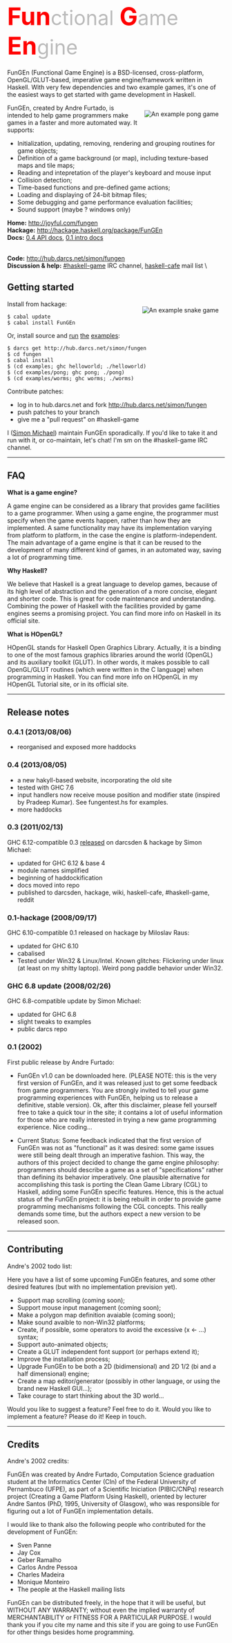 <style>
.a {
    font-weight:bold;
    color:red;
    font-size:200%;
}
.b {
    font-weight:normal;
    color:#bbb;
    font-size:smaller;
}
</style>

# <span class="a">Fun<span class="b">ctional</span> G<span class="b">ame</span> En<span class="b">gine</span></span>

FunGEn (Functional Game Engine) is a BSD-licensed, cross-platform,
OpenGL/GLUT-based, imperative game engine/framework written in
Haskell.  With very few dependencies and two example games, it's one
of the easiest ways to get started with game development in Haskell.

<img src="pong.png" title="An example pong game" style="float:right; margin:1em;">

FunGEn, created by Andre Furtado, is intended to help game programmers
make games in a faster and more automated way. It supports:

* Initialization, updating, removing, rendering and grouping
  routines for game objects;
* Definition of a game background (or map), including texture-based
  maps and tile maps;
* Reading and intepretation of the player's keyboard and mouse input
* Collision detection;
* Time-based functions and pre-defined game actions;
* Loading and displaying of 24-bit bitmap files;
* Some debugging and game performance evaluation facilities;
* Sound support (maybe ? windows only)

**Home:**                  <http://joyful.com/fungen>
 \
**Hackage:**  <http://hackage.haskell.org/package/FunGEn>
 \
**Docs:**
 [0.4 API docs](http://hackage.haskell.org/packages/archive/FunGEn/0.4.1/doc/html/Graphics-UI-Fungen.html),
 [0.1 intro docs](old-site/index.html)
 <!-- Another version of the [pong tutorial](TUTORIAL.html), -->
 <!-- the [old site](http://www.cin.ufpe.br/~haskell/fungen), -->
 \
**Code:**           <http://hub.darcs.net/simon/fungen>
 \
**Discussion & help:**
 [#haskell-game](irc://irc.freenode.net/#haskell-game) IRC channel,
 [haskell-cafe](http://www.haskell.org/haskellwiki/Mailing_lists) mail list
 \


## Getting started

<img src="worms.png" title="An example snake game" style="float:right; margin:1em;">

Install from hackage: 

```
$ cabal update
$ cabal install FunGEn
```

Or, install source and
[run](http://hub.darcs.net/simon/fungen/examples/helloworld.hs)
[the](http://hub.darcs.net/simon/fungen/examples/pong/pong.hs)
[examples](http://hub.darcs.net/simon/fungen/examples/worms/worms.hs):

```
$ darcs get http://hub.darcs.net/simon/fungen
$ cd fungen
$ cabal install
$ (cd examples; ghc helloworld; ./helloworld)
$ (cd examples/pong; ghc pong; ./pong)
$ (cd examples/worms; ghc worms; ./worms)
```

Contribute patches:

- log in to hub.darcs.net and fork <http://hub.darcs.net/simon/fungen>
- push patches to your branch
- give me a "pull request" on #haskell-game

I ([Simon Michael](http://joyful.com)) maintain FunGEn
sporadically. If you'd like to take it and run with it, or
co-maintain, let's chat! I'm sm on the #haskell-game IRC channel.

---

## FAQ

**What is a game engine?**

A game engine can be considered as a library that provides game facilities
to a game programmer. When using a game engine, the programmer must
specify when the game events happen, rather than how they are
implemented. A same functionality may have its implementation varying from
platform to platform, in the case the engine is platform-independent. The
main advantage of a game engine is that it can be reused to the
development of many different kind of games, in an automated way, saving a
lot of programming time.

**Why Haskell?**

We believe that Haskell is a great language to develop games, because of
its high level of abstraction and the generation of a more concise,
elegant and shorter code. This is great for code maintenance and
understanding. Combining the power of Haskell with the facilities provided
by game engines seems a promising project. You can find more info on
Haskell in its official site.

**What is HOpenGL?**

HOpenGL stands for Haskell Open Graphics Library. Actually, it is a
binding to one of the most famous graphics libraries around the world
(OpenGL) and its auxiliary toolkit (GLUT). In other words, it makes
possible to call OpenGL/GLUT routines (which were written in the C
language) when programming in Haskell. You can find more info on HOpenGL
in my HOpenGL Tutorial site, or in its official site.

---

## Release notes

### 0.4.1 (2013/08/06)

* reorganised and exposed more haddocks

### 0.4 (2013/08/05)

* a new hakyll-based website, incorporating the old site
* tested with GHC 7.6
* input handlers now receive mouse position and modifier state
  (inspired by Pradeep Kumar).  See fungentest.hs for examples.
* more haddocks

### 0.3 (2011/02/13)
GHC 6.12-compatible 0.3 [released](http://thread.gmane.org/gmane.comp.lang.haskell.cafe/86330) on darcsden & hackage by Simon Michael:

- updated for GHC 6.12 & base 4
- module names simplified
- beginning of haddockification
- docs moved into repo
- published to darcsden, hackage, wiki, haskell-cafe, #haskell-game, reddit

### 0.1-hackage (2008/09/17)
GHC 6.10-compatible 0.1 released on hackage by Miloslav Raus:

- updated for GHC 6.10
- cabalised
- Tested under Win32 & Linux/Intel. Known glitches: Flickering under linux
  (at least on my shitty laptop). Weird pong paddle behavior under Win32.

### GHC 6.8 update (2008/02/26)
GHC 6.8-compatible update by Simon Michael:

- updated for GHC 6.8
- slight tweaks to examples
- public darcs repo

### 0.1 (2002)
First public release by Andre Furtado:

- FunGEn v1.0 can be downloaded here. (PLEASE NOTE: this is the very first
  version of FunGEn, and it was released just to get some feedback from
  game programmers. You are strongly invited to tell your game programming
  experiences with FunGEn, helping us to release a definitive, stable
  version). Ok, after this disclaimer, please fell yourself free to take a
  quick tour in the site; it contains a lot of useful information for
  those who are really interested in trying a new game programming
  experience. Nice coding...

- Current Status: Some feedback indicated that the first version of FunGEn
  was not as "functional" as it was desired: some game issues were still
  being dealt through an imperative fashion. This way, the authors of this
  project decided to change the game engine philosophy: programmers should
  describe a game as a set of "specifications" rather than defining its
  behavior imperatively. One plausible alternative for accomplishing this
  task is porting the Clean Game Library (CGL) to Haskell, adding some
  FunGEn specific features. Hence, this is the actual status of the FunGEn
  project: it is being rebuilt in order to provide game programming
  mechanisms following the CGL concepts. This really demands some time,
  but the authors expect a new version to be released soon.

---

## Contributing

Andre's 2002 todo list:

Here you have a list of some upcoming FunGEn features, and some other
desired features (but with no implementation prevision yet).

- Support map scrolling (coming soon);
- Support mouse input management (coming soon);
- Make a polygon map definition avaiable (coming soon);
- Make sound avaible to non-Win32 platforms;
- Create, if possible, some operators to avoid the excessive (x <- ...) syntax;
- Support auto-animated objects;
- Create a GLUT independent font support (or perhaps extend it);
- Improve the installation process;
- Upgrade FunGEn to be both a 2D (bidimensional) and 2D 1/2 (bi and a half dimensional) engine;
- Create a map editor/generator (possibly in other language, or using the brand new Haskell GUI...);
- Take courage to start thinking about the 3D world...

Would you like to suggest a feature? Feel free to do it. Would you like to
implement a feature? Please do it! Keep in touch.

---

## Credits

Andre's 2002 credits:

FunGEn was created by Andre Furtado, Computation Science graduation
student at the Informatics Center (CIn) of the Federal University of
Pernambuco (UFPE), as part of a Scientific Iniciation (PIBIC/CNPq)
research project (Creating a Game Platform Using Haskell), oriented by
lecturer Andre Santos (PhD, 1995, University of Glasgow), who was
responsible for figuring out a lot of FunGEn implementation details.

I would like to thank also the following people who contributed for the development of FunGEn:

- Sven Panne
- Jay Cox
- Geber Ramalho
- Carlos Andre Pessoa
- Charles Madeira
- Monique Monteiro
- The people at the Haskell mailing lists

FunGEn can be distributed freely, in the hope that it will be useful, but
WITHOUT ANY WARRANTY; without even the implied warranty of MERCHANTABILITY
or FITNESS FOR A PARTICULAR PURPOSE. I would thank you if you cite my name
and this site if you are going to use FunGEn for other things besides home
programming.

